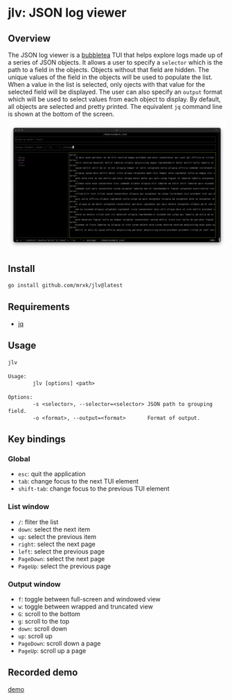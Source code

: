 # jlv: JSON log viewer

## Overview

The JSON log viewer is a [bubbletea](https://github.com/charmbracelet/bubbletea)
TUI that helps explore logs made up of a series of JSON objects. It allows a
user to specify a `selector` which is the path to a field in the objects.
Objects without that field are hidden. The unique values of the field in the
objects will be used to populate the list.  When a value in the list is
selected, only ojects with that value for the selected field will be displayed.
The user can also specify an `output` format which will be used to select values
from each object to display.  By default, all objects are selected and pretty
printed. The equivalent `jq` command line is shown at the bottom of the screen.

<img width="1200" alt="A demo of the jlv application" src="screenshot.png">

## Install

```bash
go install github.com/mrxk/jlv@latest
```

## Requirements

* [jq](https://jqlang.org/)

## Usage

```
jlv

Usage:
        jlv [options] <path>

Options:
        -s <selector>, --selector=<selector> JSON path to grouping field.
        -o <format>, --output=<format>       Format of output.
```

## Key bindings

### Global

* `esc`: quit the application
* `tab`: change focus to the next TUI element
* `shift-tab`: change focus to the previous TUI element

### List window

* `/`: fliter the list
* `down`: select the next item
* `up`: select the previous item
* `right`: select the next page
* `left`: select the previous page
* `PageDown`: select the next page
* `PageUp`: select the previous page

### Output window

* `f`: toggle between full-screen and windowed view
* `w`: toggle between wrapped and truncated view
* `G`: scroll to the bottom
* `g`: scroll to the top
* `down`: scroll down
* `up`: scroll up
* `PageDown`: scroll down a page
* `PageUp`: scroll up a page

## Recorded demo

[demo](demo/README.md)
